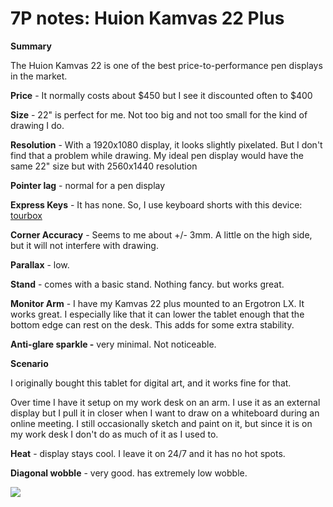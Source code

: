 # 7P notes: Huion Kamvas 22 Plus

**Summary**

The Huion Kamvas 22 is one of the best price-to-performance pen displays in the market.&#x20;

**Price** - It normally costs about $450 but I see it discounted often to $400

**Size** - 22" is perfect for me. Not too big and not too small for the kind of drawing I do.

**Resolution** - With a 1920x1080 display, it looks slightly pixelated. But I don't find that a problem while drawing. My ideal pen display would have the same 22" size but with 2560x1440 resolution

**Pointer lag** - normal for a pen display

**Express Keys** - It has none. So, I use keyboard shorts with this device: [tourbox](../../../accessories/tourbox.md)

**Corner Accuracy** - Seems to me about +/- 3mm. A little on the high side, but it will not interfere with drawing.

**Parallax** - low.&#x20;

**Stand** - comes with a basic stand. Nothing fancy. but works great.

**Monitor Arm** - I have my Kamvas 22 plus mounted to an Ergotron LX. It works great. I especially like that it can lower the tablet enough that the bottom edge can rest on the desk. This adds for some extra stability.

**Anti-glare sparkle -** very minimal. Not noticeable.&#x20;

**Scenario**

I originally bought this tablet for digital art, and it works fine for that.

Over time I have it setup on my work desk on an arm. I use it as an external display but I pull it in closer when I want to draw on a whiteboard during an online meeting. I still occasionally sketch and paint on it, but since it is on my work desk I don't do as much of it as I used to.

**Heat** - display stays cool. I leave it on 24/7 and it has no hot spots.

**Diagonal wobble** - very good. has extremely low wobble.

![](<../../../.gitbook/assets/Huion Kamvas 22 Plus (GS2202) wobble.png>)



##



##

##







&#x20;





